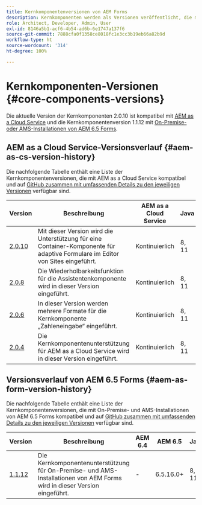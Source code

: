 ```yaml
---
title: Kernkomponentenversionen von AEM Forms
description: Kernkomponenten werden als Versionen veröffentlicht, die mehr als eine Version derselben Kernkomponenten enthalten können. In diesem Dokument wird erläutert, welche Versionen veröffentlicht werden und wie die Kompatibilität mit Kernkomponenten und AEM verstanden werden kann.
role: Architect, Developer, Admin, User
exl-id: 8146a5b1-acf6-4b54-ad6b-6e1747a137f6
source-git-commit: 7888cfa0f1358ce8018fc1e3cc3b19eb66a82b9d
workflow-type: ht
source-wordcount: '314'
ht-degree: 100%

---
```


# Kernkomponenten-Versionen {#core-components-versions}

Die aktuelle Version der Kernkomponenten 2.0.10 ist kompatibel mit [AEM as a Cloud Service](https://experienceleague.adobe.com/docs/experience-manager-cloud-service/landing/home.html?lang=de) und die Kernkomponentenversion 1.1.12 mit [On-Premise- oder AMS-Installationen von AEM 6.5 Forms](https://experienceleague.adobe.com/docs/experience-manager-65/user-guide/home.html?lang=de).

## AEM as a Cloud Service-Versionsverlauf {#aem-as-cs-version-history}

Die nachfolgende Tabelle enthält eine Liste der Kernkomponentenversionen, die mit AEM as a Cloud Service kompatibel und auf [GitHub zusammen mit umfassenden Details zu den jeweiligen Versionen](https://github.com/adobe/aem-core-forms-components/releases) verfügbar sind.

| Version | Beschreibung | AEM as a Cloud Service | Java | Veröffentlichungsdatum |
|---|---|---|---|---|
| [2.0.10](https://github.com/adobe/aem-core-forms-components/releases/tag/core-forms-components-reactor-2.0.10) | Mit dieser Version wird die Unterstützung für eine Container-Komponente für adaptive Formulare im Editor von Sites eingeführt. | Kontinuierlich | 8, 11 | 17. März 2023 |
| [2.0.8](https://github.com/adobe/aem-core-forms-components/releases/tag/core-forms-components-reactor-2.0.8) | Die Wiederholbarkeitsfunktion für die Assistentenkomponente wird in dieser Version eingeführt. | Kontinuierlich | 8, 11 | 03. März 2023 |
| [2.0.6](https://github.com/adobe/aem-core-forms-components/releases/tag/core-forms-components-reactor-2.0.6) | In dieser Version werden mehrere Formate für die Kernkomponente „Zahleneingabe“ eingeführt. | Kontinuierlich | 8, 11 | 08. Februar 2023 |
| [2.0.4](https://github.com/adobe/aem-core-forms-components/releases/tag/core-forms-components-reactor-2.0.6) | Die Kernkomponentenunterstützung für AEM as a Cloud Service wird in dieser Version eingeführt. | Kontinuierlich | 8, 11 | 30. Januar 2023 |

## Versionsverlauf von AEM 6.5 Forms {#aem-as-form-version-history}

Die nachfolgende Tabelle enthält eine Liste der Kernkomponentenversionen, die mit On-Premise- und AMS-Installationen von AEM 6.5 Forms kompatibel und auf [GitHub zusammen mit umfassenden Details zu den jeweiligen Versionen](https://github.com/adobe/aem-core-forms-components/releases/tag/core-forms-components-reactor-1.1.12) verfügbar sind.

| Version | Beschreibung | AEM 6.4 | AEM 6.5 | Java | Veröffentlichungsdatum |
|---|---|---|---|---|---|
| [1.1.12](https://github.com/adobe/aem-core-forms-components/releases/tag/core-forms-components-reactor-1.1.12) | Die Kernkomponentenunterstützung für On-Premise- und AMS-Installationen von AEM Forms wird in dieser Version eingeführt. | - | 6.5.16.0+ | 8, 11 | 08. Februar 2023 |

